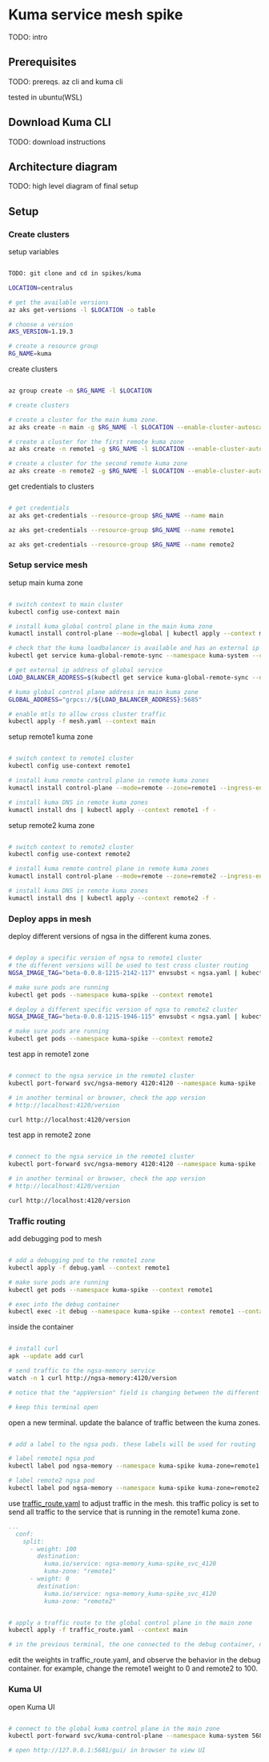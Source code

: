 # Kuma service mesh spike

TODO: intro

## Prerequisites

TODO: prereqs. az cli and kuma cli

tested in ubuntu(WSL)

## Download Kuma CLI

TODO: download instructions

## Architecture diagram

TODO: high level diagram of final setup

## Setup

### Create clusters

setup variables

```bash

TODO: git clone and cd in spikes/kuma

LOCATION=centralus

# get the available versions
az aks get-versions -l $LOCATION -o table

# choose a version
AKS_VERSION=1.19.3

# create a resource group
RG_NAME=kuma

```

create clusters

```bash

az group create -n $RG_NAME -l $LOCATION

# create clusters

# create a cluster for the main kuma zone.
az aks create -n main -g $RG_NAME -l $LOCATION --enable-cluster-autoscaler --min-count 1 --max-count 3 --node-count 1 -k $AKS_VERSION --no-ssh-key

# create a cluster for the first remote kuma zone
az aks create -n remote1 -g $RG_NAME -l $LOCATION --enable-cluster-autoscaler --min-count 1 --max-count 3 --node-count 1 -k $AKS_VERSION --no-ssh-key

# create a cluster for the second remote kuma zone
az aks create -n remote2 -g $RG_NAME -l $LOCATION --enable-cluster-autoscaler --min-count 1 --max-count 3 --node-count 1 -k $AKS_VERSION --no-ssh-key

```

get credentials to clusters

```bash

# get credentials
az aks get-credentials --resource-group $RG_NAME --name main

az aks get-credentials --resource-group $RG_NAME --name remote1

az aks get-credentials --resource-group $RG_NAME --name remote2

```

### Setup service mesh

setup main kuma zone

```bash

# switch context to main cluster
kubectl config use-context main

# install kuma global control plane in the main kuma zone
kumactl install control-plane --mode=global | kubectl apply --context main -f -

# check that the kuma loadbalancer is available and has an external ip address
kubectl get service kuma-global-remote-sync --namespace kuma-system --context main

# get external ip address of global service
LOAD_BALANCER_ADDRESS=$(kubectl get service kuma-global-remote-sync --namespace kuma-system --context main -o jsonpath="{.status.loadBalancer.ingress[0].ip}")

# kuma global control plane address in main kuma zone
GLOBAL_ADDRESS="grpcs://${LOAD_BALANCER_ADDRESS}:5685"

# enable mtls to allow cross cluster traffic
kubectl apply -f mesh.yaml --context main

```

setup remote1 kuma zone

```bash

# switch context to remote1 cluster
kubectl config use-context remote1

# install kuma remote control plane in remote kuma zones
kumactl install control-plane --mode=remote --zone=remote1 --ingress-enabled --kds-global-address $GLOBAL_ADDRESS | kubectl apply --context remote1 -f -

# install kuma DNS in remote kuma zones
kumactl install dns | kubectl apply --context remote1 -f -

```

setup remote2 kuma zone

```bash

# switch context to remote2 cluster
kubectl config use-context remote2

# install kuma remote control plane in remote kuma zones
kumactl install control-plane --mode=remote --zone=remote2 --ingress-enabled --kds-global-address $GLOBAL_ADDRESS | kubectl apply --context remote2 -f -

# install kuma DNS in remote kuma zones
kumactl install dns | kubectl apply --context remote2 -f -

```

### Deploy apps in mesh

deploy different versions of ngsa in the different kuma zones.

```bash

# deploy a specific version of ngsa to remote1 cluster
# the different versions will be used to test cross cluster routing
NGSA_IMAGE_TAG="beta-0.0.8-1215-2142-117" envsubst < ngsa.yaml | kubectl apply --context remote1 -f -

# make sure pods are running
kubectl get pods --namespace kuma-spike --context remote1

# deploy a different specific version of ngsa to remote2 cluster
NGSA_IMAGE_TAG="beta-0.0.8-1215-1946-115" envsubst < ngsa.yaml | kubectl apply --context remote2 -f -

# make sure pods are running
kubectl get pods --namespace kuma-spike --context remote2

```

test app in remote1 zone

```bash

# connect to the ngsa service in the remote1 cluster
kubectl port-forward svc/ngsa-memory 4120:4120 --namespace kuma-spike --context remote1

# in another terminal or browser, check the app version
# http://localhost:4120/version

curl http://localhost:4120/version

```

test app in remote2 zone

```bash

# connect to the ngsa service in the remote1 cluster
kubectl port-forward svc/ngsa-memory 4120:4120 --namespace kuma-spike --context remote2

# in another terminal or browser, check the app version
# http://localhost:4120/version

curl http://localhost:4120/version

```

### Traffic routing

add debugging pod to mesh

```bash

# add a debugging pod to the remote1 zone
kubectl apply -f debug.yaml --context remote1

# make sure pods are running
kubectl get pods --namespace kuma-spike --context remote1

# exec into the debug container
kubectl exec -it debug --namespace kuma-spike --context remote1 --container debug -- /bin/sh

```

inside the container

```bash

# install curl
apk --update add curl

# send traffic to the ngsa-memory service
watch -n 1 curl http://ngsa-memory:4120/version

# notice that the "appVersion" field is changing between the different versions that were installed in the remote kuma zones.

# keep this terminal open

```

open a new terminal. update the balance of traffic between the kuma zones.

```bash

# add a label to the ngsa pods. these labels will be used for routing

# label remote1 ngsa pod
kubectl label pod ngsa-memory --namespace kuma-spike kuma-zone=remote1 --context remote1

# label remote2 ngsa pod
kubectl label pod ngsa-memory --namespace kuma-spike kuma-zone=remote2 --context remote2

```

use [traffic_route.yaml](./traffic_route.yaml) to adjust traffic in the mesh. this traffic policy is set to send all traffic to the service that is running in the remote1 kuma zone.

```yaml
...
  conf:
    split:
      - weight: 100
        destination:
          kuma.io/service: ngsa-memory_kuma-spike_svc_4120
          kuma-zone: "remote1"
      - weight: 0
        destination:
          kuma.io/service: ngsa-memory_kuma-spike_svc_4120
          kuma-zone: "remote2"
```

```bash

# apply a traffic route to the global control plane in the main zone
kubectl apply -f traffic_route.yaml --context main

# in the previous terminal, the one connected to the debug container, notice that the version of the app is no longer changing. it is now fixed to the version running in remote1.

```

edit the weights in traffic_route.yaml, and observe the behavior in the debug container. for example, change the remote1 weight to 0 and remote2 to 100.

### Kuma UI

open Kuma UI

```bash

# connect to the global kuma control plane in the main zone
kubectl port-forward svc/kuma-control-plane --namespace kuma-system 5681:5681 --context main

# open http://127.0.0.1:5681/gui/ in browser to view UI

```
